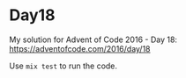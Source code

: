 # Day18

My solution for Advent of Code 2016 - Day 18: https://adventofcode.com/2016/day/18

Use `mix test` to run the code.
